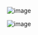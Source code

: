 ![image](https://github.com/user-attachments/assets/b5f34c1b-8ec8-4ca0-aa9b-336627273482)



![image](https://github.com/user-attachments/assets/ba712090-ba37-4fe0-942f-79e840412fb9)
